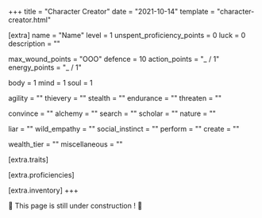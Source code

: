 +++
title = "Character Creator"
date = "2021-10-14"
template = "character-creator.html"

[extra]
name = "Name"
level = 1
unspent_proficiency_points = 0
luck = 0
description = ""

max_wound_points = "OOO"
defence = 10
action_points = "_ / 1"
energy_points = "_ / 1"

body = 1
mind = 1
soul = 1

agility = ""
thievery = ""
stealth = ""
endurance = ""
threaten = ""

convince = ""
alchemy = ""
search = ""
scholar = ""
nature = ""

liar = ""
wild_empathy = ""
social_instinct = ""
perform = ""
create = ""

wealth_tier = ""
miscellaneous = ""

[extra.traits]

[extra.proficiencies]

[extra.inventory]
+++

🚧 This page is still under construction ! 🚧
